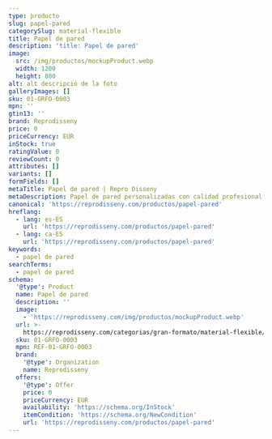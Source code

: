 ```yaml
---
type: producto
slug: papel-pared
categorySlug: material-flexible
title: Papel de pared
description: 'title: Papel de pared'
image:
  src: /img/productos/mockupProduct.webp
  width: 1200
  height: 800
alt: alt descripció de la foto
galleryImages: []
sku: 01-GRFO-0003
mpn: ''
gtin13: ''
brand: Reprodisseny
price: 0
priceCurrency: EUR
inStock: true
ratingValue: 0
reviewCount: 0
attributes: []
variants: []
formFields: []
metaTitle: Papel de pared | Repro Disseny
metaDescription: Papel de pared personalizadas con calidad profesional en Cataluña.
canonical: 'https://reprodisseny.com/productos/papel-pared'
hreflang:
  - lang: es-ES
    url: 'https://reprodisseny.com/productos/papel-pared'
  - lang: ca-ES
    url: 'https://reprodisseny.com/productos/papel-pared'
keywords:
  - papel de pared
searchTerms:
  - papel de pared
schema:
  '@type': Product
  name: Papel de pared
  description: ''
  image:
    - 'https://reprodisseny.com/img/productos/mockupProduct.webp'
  url: >-
    https://reprodisseny.com/categorias/gran-formato/material-flexible/papel-pared
  sku: 01-GRFO-0003
  mpn: REF-01-GRFO-0003
  brand:
    '@type': Organization
    name: Reprodisseny
  offers:
    '@type': Offer
    price: 0
    priceCurrency: EUR
    availability: 'https://schema.org/InStock'
    itemCondition: 'https://schema.org/NewCondition'
    url: 'https://reprodisseny.com/productos/papel-pared'
---
```


